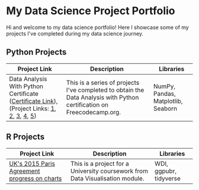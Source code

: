 # My Data Science Project Portfolio
Hi and welcome to my data science portfolio! Here I showcase some of my projects I've completed during my data science journey.
## Python Projects
| Project Link | Description | Libraries
|--------------|-------------|----------
| Data Analysis With Python Certificate ([Certificate Link](https://www.freecodecamp.org/certification/filsoch/data-analysis-with-python-v7)), (Project Links: [1](https://github.com/filsoch/boilerplate-mean-variance-standard-deviation-calculator), [2](https://github.com/filsoch/boilerplate-demographic-data-analyzer), [3](https://github.com/filsoch/boilerplate-medical-data-visualizer), [4](https://github.com/filsoch/boilerplate-page-view-time-series-visualizer), [5](https://github.com/filsoch/boilerplate-sea-level-predictor)) | This is a series of projects I've completed to obtain the Data Analysis with Python certification on Freecodecamp.org. | NumPy, Pandas, Matplotlib, Seaborn

## R Projects
| Project Link | Description | Libraries
|--------------|-------------|----------
|[UK's 2015 Paris Agreement progress on charts](https://github.com/filsoch/uni-data-visualisation-module-cw.git)| This is a project for a University coursework from Data Visualisation module. |WDI, ggpubr, tidyverse
